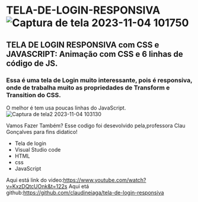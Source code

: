 # TELA-DE-LOGIN-RESPONSIVA![Captura de tela 2023-11-04 101750](https://github.com/andersontecnicoprogramador/TELA-DE-LOGIN-RESPONSIVA/assets/68762932/ab8b862f-0dd3-4b3e-93c4-38fdc6089d5a)

## TELA DE LOGIN RESPONSIVA com CSS e JAVASCRIPT: Animação com CSS e 6 linhas de código de JS.

### Essa é uma tela de Login muito interessante, pois é responsiva, onde de trabalha muito as propriedades de Transform e Transition do CSS. 
O melhor é tem usa poucas linhas do JavaScript.
![Captura de tela2 2023-11-04 103130](https://github.com/andersontecnicoprogramador/TELA-DE-LOGIN-RESPONSIVA/assets/68762932/c1d418ed-0f4f-4bdc-9059-fa75fd9e4ec9)

Vamos Fazer Também?
Esse codigo foi desevolvido pela,professora Clau Gonçalves para fins didatico!

- Tela de login
- Visual Studio code
- HTML
- css
- JavaScript

Aqui está link do video:https://www.youtube.com/watch?v=KxzDQtcUOnk&t=122s
Aqui etá github:https://github.com/claudineiaga/tela-de-login-responsiva

